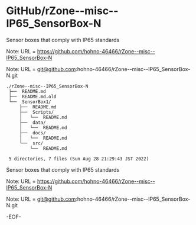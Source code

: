# GitHub/rZone--misc--IP65_SensorBox-N

Sensor boxes that comply with IP65 standards

Note: URL = https://github.com/hohno-46466/rZone--misc--IP65_SensorBox-N

Note: URL = git@github.com:hohno-46466/rZone--misc--IP65_SensorBox-N.git

    ./rZone--misc--IP65_SensorBox-N
     ├──  README.md
     ├──  README.md.old
     └──  SensorBox1/
         ├──  README.md
         ├──  Scripts/
         │   └──  README.md
         ├──  data/
         │   └──  README.md
         ├──  docs/
         │   └──  README.md
         └──  src/
             └──  README.md
     
     5 directories, 7 files (Sun Aug 28 21:29:43 JST 2022)


Sensor boxes that comply with IP65 standards

Note: URL = https://github.com/hohno-46466/rZone--misc--IP65_SensorBox-N

Note: URL = git@github.com:hohno-46466/rZone--misc--IP65_SensorBox-N.git

-EOF-
